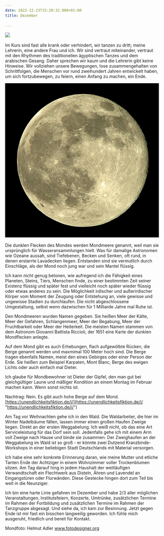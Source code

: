 ```yaml
---
date: 2022-12-23T15:20:32.000+01:00
title: Dezember

---
```

![](/uploads/eisbaum.jpg)

Im Kurs sind fast alle krank oder verhindert, wir tanzen zu dritt; meine Lehrerin, eine andere Frau und ich. Wir sind vertraut miteinander, vertraut mit den Rhythmen des traditionellen ägyptischen Tanzes und dem arabischen Gesang. Daher sprechen wir kaum und die Lehrerin gibt keine Hinweise. Wir vollziehen unsere Bewegungen, lose zusammengehalten von Schrittfolgen, die Menschen vor rund zweihundert Jahren entwickelt haben, um sich fortzubewegen, zu feiern, einen Anfang zu machen, ein Ende.

![](/uploads/moon_by_helmut_adler.jpg)

Die dunklen Flecken des Mondes werden Mondmeere genannt, weil man sie ursprünglich für Wasseransammlungen hielt. Was für damalige Astronomen wie Ozeane aussah, sind Tiefebenen, Becken und Senken, oft rund, in denen erstarrte Lavadecken liegen. Entstanden sind sie vermutlich durch Einschläge, als der Mond noch jung war und sein Mantel flüssig.

Ich kann nicht genug betonen, wie aufregend ich die Fähigkeit eines Planeten, Steins, Tiers, Menschen finde, zu einer bestimmten Zeit seiner Existenz flüssig und später fest und vielleicht noch später wieder flüssig oder etwas anderes zu sein. Die Möglichkeit irdischer und außerirdischer Körper vom Moment der Zeugung oder Entstehung an, viele gewisse und ungewisse Stadien zu durchlaufen. Die nicht abgeschlossene Umgestaltung, selbst wenn dazwischen für 1 Milliarde Jahre mal Ruhe ist.

Den Mondmeeren wurden Namen gegeben. Sie heißen Meer der Kälte, Meer der Gefahren, Schlangenmeer, Meer der Begabung, Meer der Fruchtbarkeit oder Meer der Heiterkeit. Die meisten Namen stammen von dem Astronom Giovanni Battista Riccioli, der 1651 eine Karte der dunklen Mondflecken anlegte.

Auf dem Mond gibt es auch Erhebungen, flach aufgewölbte Rücken, die Berge genannt werden und maxmimal 100 Meter hoch sind. Die Berge tragen ebenfalls Namen, meist den eines Gebirges oder einer Person der Erde. Sie heißen zum Beispiel Karpaten, Mont Blanc, Berge des ewigen Lichts oder auch einfach mal Dieter.

Ich glaube für Mondbewohner ist Dieter der Gipfel, den man gut bei gleichgültiger Laune und mäßiger Kondition an einem Montag im Februar machen kann. Wenn sonst nichts ist.

Nachtrag: Nein. Es gibt auch hohe Berge auf dem Mond.  
[https://unendlichkeitsfiktion.de/i/](https://unendlichkeitsfiktion.de/i/ "https://unendlichkeitsfiktion.de/i/")

Am Tag vor Weihnachten gehe ich in den Wald. Die Waldarbeiter, die hier im Winter Nadelbäume fällen, lassen immer einen großen Haufen Zweige liegen. Direkt an der ersten Weggabelung. Ich weiß nicht, ob das eine Art Serviceleistung für das Dorf sein soll. Jedenfalls gehe ich mit einem Arm voll Zweige nach Hause und binde sie zusammen. Der Zweighaufen an der Weggabelung im Wald ist so groß - er könnte zwei Dutzend Kranzbinde-Workshops in einer beliebigen Stadt Deutschlands mit Material versorgen.

Ich habe eine sehr konkrete Erinnerung daran, wie meine Mutter und etliche Tanten Ende der Achtziger in einem Wohnzimmer voller Trockenblumen sitzen. Am Tag darauf hing in jedem Haushalt der weitläufigen Verwandtschaft ein Flechtwerk aus Disteln, Ähren und Lavendel an Eingangstüren oder Flurwänden. Diese Gestecke hingen dort zum Teil bis weit in die Neunziger.

Ich bin eine harte Linie gefahren im Dezember und habe 2/3 aller möglichen Veranstaltungen, Institutsfeiern, Konzerte, Umtrünke, zusätzlichen Termine im Rahmen der Fortbildung und zusätzlichen Termine im Rahmen der Tanzgruppe abgesagt. Und siehe da, ich kam zur Besinnung. Jetzt gegen Ende ist mir fast ein bisschen langweilig geworden. Ich fühle mich ausgeruht, friedlich und bereit für Kontakt.

Mondfoto: Helmut Adler www.fotodesigner.org